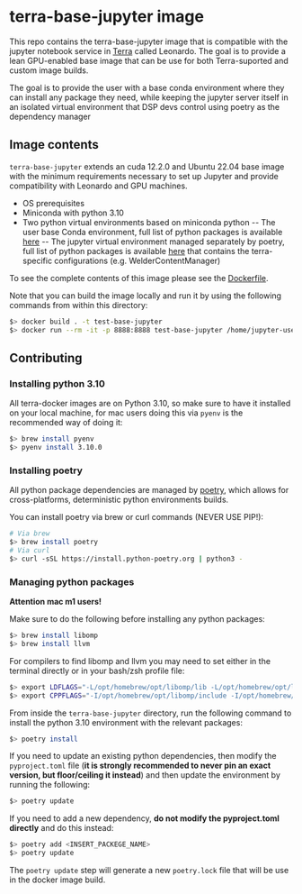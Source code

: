 # terra-base-jupyter image

This repo contains the terra-base-jupyter image that is compatible with the
jupyter notebook service in [Terra]("https://app.terra.bio/") called Leonardo.
The goal is to provide a lean GPU-enabled base image that can be use for both Terra-suported and custom image builds.

The goal is to provide the user with a base conda environment where they can install any
package they need, while keeping the jupyter server itself in an isolated virtual environment
that DSP devs control using poetry as the dependency manager

## Image contents

`terra-base-jupyter` extends an cuda 12.2.0 and Ubuntu 22.04 base image with the minimum 
requirements necessary to set up Jupyter and provide compatibility with Leonardo and GPU machines.

- OS prerequisites
- Miniconda with python 3.10
- Two python virtual environments based on miniconda python
-- The user base Conda environment, full list of python packages is available [here](conda-environment.yml)
-- The jupyter virtual environment managed separately by poetry, full list of python packages is available [here](pyproject.toml) that contains the terra-specific configurations (e.g. WelderContentManager)

To see the complete contents of this image please see the [Dockerfile](./Dockerfile).

Note that you can build the image locally and run it by using the following commands from within this directory:

```bash
$> docker build . -t test-base-jupyter
$> docker run --rm -it -p 8888:8888 test-base-jupyter /home/jupyter-user/ /usr/jupytervenv/bin/jupyter lab --ip 0.0.0.0 --no-browser --allow-root
```

## Contributing

### Installing python 3.10

All terra-docker images are on Python 3.10, so make sure to have it installed on your
local machine, for mac users doing this via `pyenv` is the recommended way of doing it:

```bash
$> brew install pyenv
$> pyenv install 3.10.0
```

### Installing poetry

All python package dependencies are managed by [poetry]("https://python-poetry.org/docs/"),
which allows for cross-platforms, deterministic python environments builds.

You can install poetry via brew or curl commands (NEVER USE PIP!):

```bash
# Via brew
$> brew install poetry
# Via curl
$> curl -sSL https://install.python-poetry.org | python3 -
```

### Managing python packages

**Attention mac m1 users!**

Make sure to do the following before installing any python packages:

```bash
$> brew install libomp
$> brew install llvm
```

For compilers to find libomp and llvm you may need to set either in the terminal directly
or in your bash/zsh profile file:

```bash
$> export LDFLAGS="-L/opt/homebrew/opt/libomp/lib -L/opt/homebrew/opt/llvm/lib"
$> export CPPFLAGS="-I/opt/homebrew/opt/libomp/include -I/opt/homebrew/opt/llvmp/include"
```

From inside the `terra-base-jupyter` directory, run the following command to install
the python 3.10 environment with the relevant packages:

```bash
$> poetry install
```

If you need to update an existing python dependencies, then modify the `pyproject.toml`
file (**it is strongly recommended to never pin an exact version, but floor/ceiling it instead**)
and then update the environment by running the following:

```bash
$> poetry update
```

If you need to add a new dependency, **do not modify the pyproject.toml directly** and do this instead:

```bash
$> poetry add <INSERT_PACKEGE_NAME>
$> poetry update
```

The `poetry update` step will generate a new `poetry.lock` file that will be use in the docker image build.
